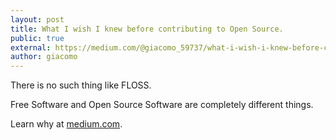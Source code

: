 ```yaml
---
layout: post
title: What I wish I knew before contributing to Open Source. 
public: true
external: https://medium.com/@giacomo_59737/what-i-wish-i-knew-before-contributing-to-open-source-dd63acd20696
author: giacomo
---
```


There is no such thing like FLOSS.

Free Software and Open Source Software are completely different things.

Learn why at <a href="https://medium.com/@giacomo_59737/what-i-wish-i-knew-before-contributing-to-open-source-dd63acd20696">medium.com</a>.
